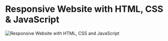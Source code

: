 # Responsive Website with HTML, CSS & JavaScript

![Responsive Website with HTML, CSS and JavaScript](https://media.discordapp.net/attachments/682663979683938369/973804900041519144/unknown.png?width=1003&height=700)

